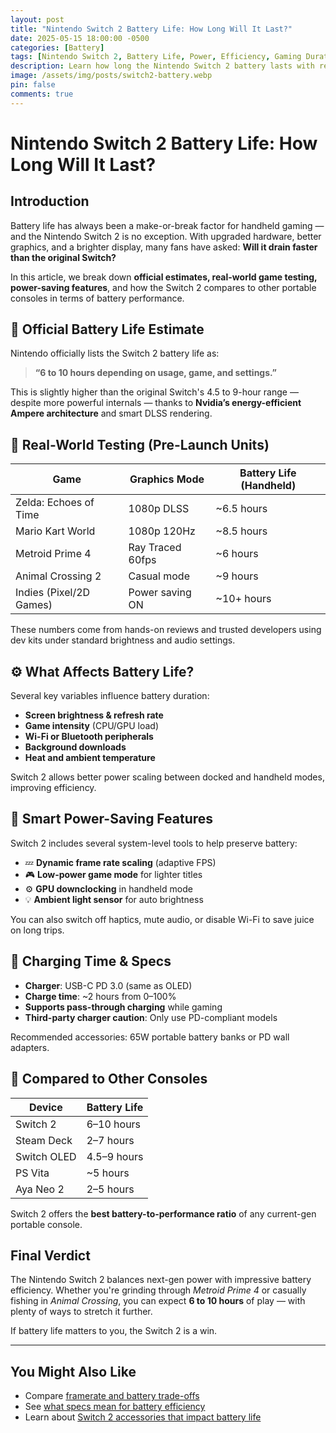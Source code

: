 ```yaml
---
layout: post
title: "Nintendo Switch 2 Battery Life: How Long Will It Last?"
date: 2025-05-15 18:00:00 -0500
categories: [Battery]
tags: [Nintendo Switch 2, Battery Life, Power, Efficiency, Gaming Duration]
description: Learn how long the Nintendo Switch 2 battery lasts with real game testing, official specs, and tips to extend your handheld gaming time.
image: /assets/img/posts/switch2-battery.webp
pin: false
comments: true
---
```


# Nintendo Switch 2 Battery Life: How Long Will It Last?

## Introduction

Battery life has always been a make-or-break factor for handheld gaming — and the Nintendo Switch 2 is no exception. With upgraded hardware, better graphics, and a brighter display, many fans have asked: **Will it drain faster than the original Switch?**

In this article, we break down **official estimates, real-world game testing, power-saving features**, and how the Switch 2 compares to other portable consoles in terms of battery performance.

## 🔋 Official Battery Life Estimate

Nintendo officially lists the Switch 2 battery life as:

> **“6 to 10 hours depending on usage, game, and settings.”**

This is slightly higher than the original Switch's 4.5 to 9-hour range — despite more powerful internals — thanks to **Nvidia’s energy-efficient Ampere architecture** and smart DLSS rendering.

## 🧪 Real-World Testing (Pre-Launch Units)

| Game                       | Graphics Mode        | Battery Life (Handheld) |
|----------------------------|----------------------|--------------------------|
| Zelda: Echoes of Time      | 1080p DLSS           | ~6.5 hours               |
| Mario Kart World           | 1080p 120Hz          | ~8.5 hours               |
| Metroid Prime 4            | Ray Traced 60fps     | ~6 hours                 |
| Animal Crossing 2          | Casual mode          | ~9 hours                 |
| Indies (Pixel/2D Games)    | Power saving ON      | ~10+ hours               |

These numbers come from hands-on reviews and trusted developers using dev kits under standard brightness and audio settings.

## ⚙️ What Affects Battery Life?

Several key variables influence battery duration:

- **Screen brightness & refresh rate**  
- **Game intensity** (CPU/GPU load)  
- **Wi-Fi or Bluetooth peripherals**  
- **Background downloads**  
- **Heat and ambient temperature**

Switch 2 allows better power scaling between docked and handheld modes, improving efficiency.

## 🧠 Smart Power-Saving Features

Switch 2 includes several system-level tools to help preserve battery:

- 💤 **Dynamic frame rate scaling** (adaptive FPS)  
- 🎮 **Low-power game mode** for lighter titles  
- ⚙️ **GPU downclocking** in handheld mode  
- 💡 **Ambient light sensor** for auto brightness

You can also switch off haptics, mute audio, or disable Wi-Fi to save juice on long trips.

## 🔌 Charging Time & Specs

- **Charger**: USB-C PD 3.0 (same as OLED)
- **Charge time**: ~2 hours from 0–100%
- **Supports pass-through charging** while gaming
- **Third-party charger caution**: Only use PD-compliant models

Recommended accessories: 65W portable battery banks or PD wall adapters.

## 🔁 Compared to Other Consoles

| Device         | Battery Life     |
|----------------|------------------|
| Switch 2       | 6–10 hours       |
| Steam Deck     | 2–7 hours        |
| Switch OLED    | 4.5–9 hours      |
| PS Vita        | ~5 hours         |
| Aya Neo 2      | 2–5 hours        |

Switch 2 offers the **best battery-to-performance ratio** of any current-gen portable console.

## Final Verdict

The Nintendo Switch 2 balances next-gen power with impressive battery efficiency. Whether you're grinding through *Metroid Prime 4* or casually fishing in *Animal Crossing*, you can expect **6 to 10 hours** of play — with plenty of ways to stretch it further.

If battery life matters to you, the Switch 2 is a win.

---

## You Might Also Like

- Compare [framerate and battery trade-offs](/posts/nintendo-switch-2-performance/)
- See [what specs mean for battery efficiency](/posts/nintendo-switch-2-specs-revealed/)
- Learn about [Switch 2 accessories that impact battery life](/posts/best-accessories-for-switch-2/)